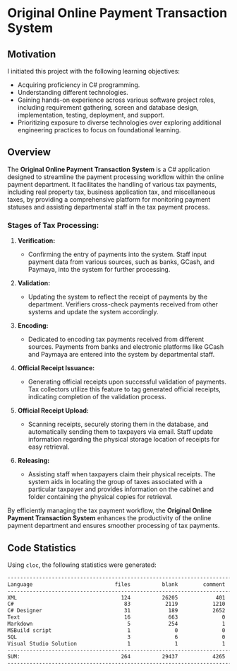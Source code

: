 # Original Online Payment Transaction System

## Motivation
I initiated this project with the following learning objectives:
- Acquiring proficiency in C# programming.
- Understanding different technologies.
- Gaining hands-on experience across various software project roles, including requirement gathering, screen and database design, implementation, testing, deployment, and support.
- Prioritizing exposure to diverse technologies over exploring additional engineering practices to focus on foundational learning.

## Overview
The **Original Online Payment Transaction System** is a C# application designed to streamline the payment processing workflow within the online payment department. It facilitates the handling of various tax payments, including real property tax, business application tax, and miscellaneous taxes, by providing a comprehensive platform for monitoring payment statuses and assisting departmental staff in the tax payment process.

### Stages of Tax Processing:
1. **Verification:**
   - Confirming the entry of payments into the system. Staff input payment data from various sources, such as banks, GCash, and Paymaya, into the system for further processing.

2. **Validation:**
   - Updating the system to reflect the receipt of payments by the department. Verifiers cross-check payments received from other systems and update the system accordingly.

3. **Encoding:**
   - Dedicated to encoding tax payments received from different sources. Payments from banks and electronic platforms like GCash and Paymaya are entered into the system by departmental staff.

4. **Official Receipt Issuance:**
   - Generating official receipts upon successful validation of payments. Tax collectors utilize this feature to tag generated official receipts, indicating completion of the validation process.

5. **Official Receipt Upload:**
   - Scanning receipts, securely storing them in the database, and automatically sending them to taxpayers via email. Staff update information regarding the physical storage location of receipts for easy retrieval.

6. **Releasing:**
   - Assisting staff when taxpayers claim their physical receipts. The system aids in locating the group of taxes associated with a particular taxpayer and provides information on the cabinet and folder containing the physical copies for retrieval.

By efficiently managing the tax payment workflow, the **Original Online Payment Transaction System** enhances the productivity of the online payment department and ensures smoother processing of tax payments.

## Code Statistics

Using `cloc`, the following statistics were generated:

```markdown
------------------------------------------------------------------------------------
Language                          files          blank        comment           code
------------------------------------------------------------------------------------
XML                                 124          26205            401         785432
C#                                   83           2119           1210          10799
C# Designer                          31            189           2652           7268
Text                                 16            663              0           2298
Markdown                              5            254              1            684
MSBuild script                        1              0              0            592
SQL                                   3              6              0             83
Visual Studio Solution                1              1              1             23
------------------------------------------------------------------------------------
SUM:                                264          29437           4265         807179
------------------------------------------------------------------------------------
